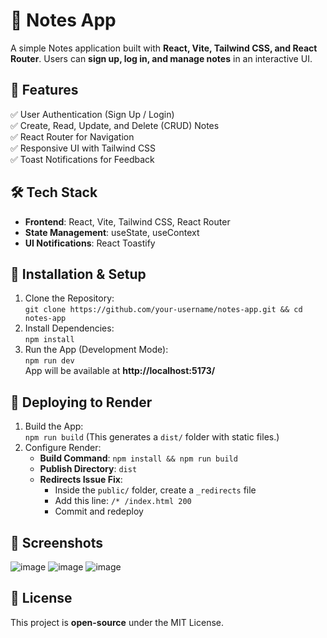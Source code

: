 # 📒 Notes App

A simple Notes application built with **React, Vite, Tailwind CSS, and React Router**. Users can **sign up, log in, and manage notes** in an interactive UI.

## 🚀 Features
✅ User Authentication (Sign Up / Login)  
✅ Create, Read, Update, and Delete (CRUD) Notes  
✅ React Router for Navigation  
✅ Responsive UI with Tailwind CSS  
✅ Toast Notifications for Feedback  

## 🛠️ Tech Stack
- **Frontend**: React, Vite, Tailwind CSS, React Router  
- **State Management**: useState, useContext  
- **UI Notifications**: React Toastify  

## 🔧 Installation & Setup  
1. Clone the Repository:  
   `git clone https://github.com/your-username/notes-app.git && cd notes-app`  
2. Install Dependencies:  
   `npm install`  
3. Run the App (Development Mode):  
   `npm run dev`  
   App will be available at **http://localhost:5173/**  

## 🚀 Deploying to Render  
1. Build the App:  
   `npm run build` (This generates a `dist/` folder with static files.)  
2. Configure Render:  
   - **Build Command**: `npm install && npm run build`  
   - **Publish Directory**: `dist`  
   - **Redirects Issue Fix**:  
     - Inside the `public/` folder, create a `_redirects` file  
     - Add this line: `/* /index.html 200`  
     - Commit and redeploy  

## 📸 Screenshots  
![image](https://github.com/user-attachments/assets/00f8664a-ca30-4f25-b5eb-43967c9ffc08)
![image](https://github.com/user-attachments/assets/e63510ee-40c4-45a9-81f6-910b3cd0509a)
![image](https://github.com/user-attachments/assets/6d502cf8-784c-4452-a1e7-d48927133013)



## 📜 License  
This project is **open-source** under the MIT License.  

